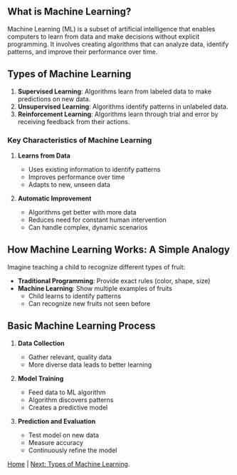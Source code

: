 ## What is Machine Learning?
Machine Learning (ML) is a subset of artificial intelligence that enables computers to learn from data and make decisions without explicit programming. It involves creating algorithms that can analyze data, identify patterns, and improve their performance over time.

## Types of Machine Learning
1. **Supervised Learning**: Algorithms learn from labeled data to make predictions on new data.
2. **Unsupervised Learning**: Algorithms identify patterns in unlabeled data.
3. **Reinforcement Learning**: Algorithms learn through trial and error by receiving feedback from their actions.

### Key Characteristics of Machine Learning

1. **Learns from Data**
   - Uses existing information to identify patterns
   - Improves performance over time
   - Adapts to new, unseen data

2. **Automatic Improvement**
   - Algorithms get better with more data
   - Reduces need for constant human intervention
   - Can handle complex, dynamic scenarios

## How Machine Learning Works: A Simple Analogy

Imagine teaching a child to recognize different types of fruit:
- **Traditional Programming**: Provide exact rules (color, shape, size)
- **Machine Learning**: Show multiple examples of fruits
  - Child learns to identify patterns
  - Can recognize new fruits not seen before

## Basic Machine Learning Process

1. **Data Collection**
   - Gather relevant, quality data
   - More diverse data leads to better learning

2. **Model Training**
   - Feed data to ML algorithm
   - Algorithm discovers patterns
   - Creates a predictive model

3. **Prediction and Evaluation**
   - Test model on new data
   - Measure accuracy
   - Continuously refine the model


[Home](README.md) | [Next: Types of Machine Learning](types.md).
